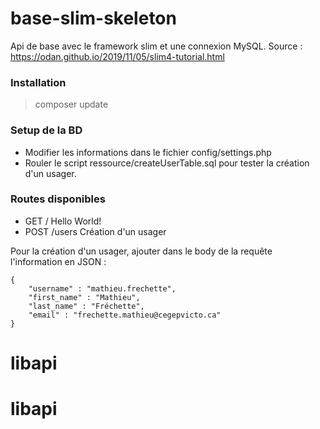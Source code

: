 # base-slim-skeleton
Api de base avec le framework slim et une connexion MySQL.
Source : https://odan.github.io/2019/11/05/slim4-tutorial.html

### Installation
> composer update

### Setup de la BD
- Modifier les informations dans le fichier config/settings.php
- Rouler le script ressource/createUserTable.sql pour tester la création d'un usager.

### Routes disponibles
- GET / Hello World!
- POST /users Création d'un usager

Pour la création d'un usager, ajouter dans le body de la requête l'information en JSON : 
```
{
    "username" : "mathieu.frechette",
    "first_name" : "Mathieu",
    "last_name" : "Fréchette",
    "email" : "frechette.mathieu@cegepvicto.ca"
}
```
# libapi
# libapi
